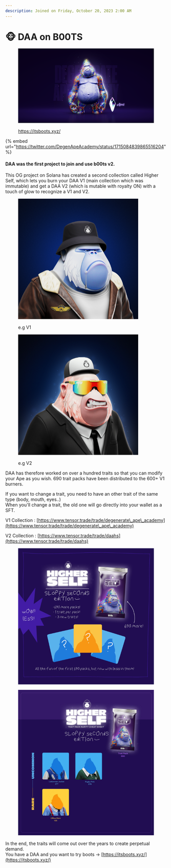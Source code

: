 ```yaml
---
description: Joined on Friday, October 20, 2023 2:00 AM
---
```


# 🐵 DAA on B00TS

<figure><img src="../../.gitbook/assets/image.png" alt=""><figcaption><p><a href="https://itsboots.xyz/">https://itsboots.xyz/</a></p></figcaption></figure>

{% embed url="https://twitter.com/DegenApeAcademy/status/1715084839865516204" %}

#### DAA was the first project to join and use b00ts v2.

This OG project on Solana has created a second collection called Higher Self, which lets you burn your DAA V1 (main collection which was immutable) and get a DAA V2 (which is mutable with royalty ON) with a touch of glow to recognize a V1 and V2.



<div align="left">

<figure><img src="../../.gitbook/assets/image (1).png" alt="" width="375"><figcaption><p>e.g  V1</p></figcaption></figure>

 

<figure><img src="../../.gitbook/assets/image (2).png" alt="" width="375"><figcaption><p>e.g V2</p></figcaption></figure>

</div>

DAA has therefore worked on over a hundred traits so that you can modify your Ape as you wish. 690 trait packs have been distributed to the 600+ V1 burners.

If you want to change a trait, you need to have an other trait of the same type (body, mouth, eyes..)\
When you'll change a trait, the old one will go directly into your wallet as a SFT.



V1 Collection : [https://www.tensor.trade/trade/degenerate\_ape\_academy](https://www.tensor.trade/trade/degenerate\_ape\_academy)

V2 Collection : [https://www.tensor.trade/trade/daahs](https://www.tensor.trade/trade/daahs)

<figure><img src="../../.gitbook/assets/image (4).png" alt=""><figcaption></figcaption></figure>

<figure><img src="../../.gitbook/assets/daa_boots_traits.png" alt="" width="563"><figcaption></figcaption></figure>

In the end, the traits will come out over the years to create perpetual demand.\
You have a DAA and you want to try boots -> [https://itsboots.xyz/](https://itsboots.xyz/)
